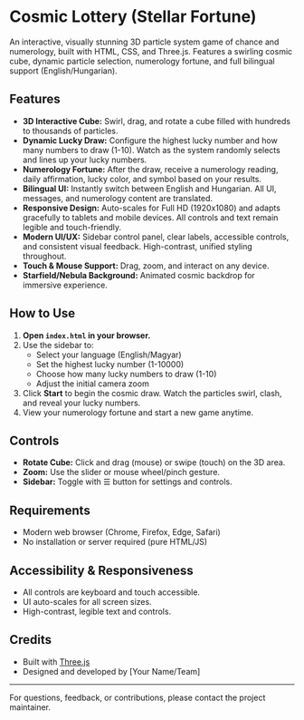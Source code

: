# Cosmic Lottery (Stellar Fortune)

An interactive, visually stunning 3D particle system game of chance and numerology, built with HTML, CSS, and Three.js. Features a swirling cosmic cube, dynamic particle selection, numerology fortune, and full bilingual support (English/Hungarian).

## Features

- **3D Interactive Cube:** Swirl, drag, and rotate a cube filled with hundreds to thousands of particles.
- **Dynamic Lucky Draw:** Configure the highest lucky number and how many numbers to draw (1-10). Watch as the system randomly selects and lines up your lucky numbers.
- **Numerology Fortune:** After the draw, receive a numerology reading, daily affirmation, lucky color, and symbol based on your results.
- **Bilingual UI:** Instantly switch between English and Hungarian. All UI, messages, and numerology content are translated.
- **Responsive Design:** Auto-scales for Full HD (1920x1080) and adapts gracefully to tablets and mobile devices. All controls and text remain legible and touch-friendly.
- **Modern UI/UX:** Sidebar control panel, clear labels, accessible controls, and consistent visual feedback. High-contrast, unified styling throughout.
- **Touch & Mouse Support:** Drag, zoom, and interact on any device.
- **Starfield/Nebula Background:** Animated cosmic backdrop for immersive experience.

## How to Use

1. **Open `index.html` in your browser.**
2. Use the sidebar to:
   - Select your language (English/Magyar)
   - Set the highest lucky number (1-10000)
   - Choose how many lucky numbers to draw (1-10)
   - Adjust the initial camera zoom
3. Click **Start** to begin the cosmic draw. Watch the particles swirl, clash, and reveal your lucky numbers.
4. View your numerology fortune and start a new game anytime.

## Controls

- **Rotate Cube:** Click and drag (mouse) or swipe (touch) on the 3D area.
- **Zoom:** Use the slider or mouse wheel/pinch gesture.
- **Sidebar:** Toggle with ☰ button for settings and controls.

## Requirements

- Modern web browser (Chrome, Firefox, Edge, Safari)
- No installation or server required (pure HTML/JS)

## Accessibility & Responsiveness

- All controls are keyboard and touch accessible.
- UI auto-scales for all screen sizes.
- High-contrast, legible text and controls.

## Credits

- Built with [Three.js](https://threejs.org/)
- Designed and developed by [Your Name/Team]

---

For questions, feedback, or contributions, please contact the project maintainer.
